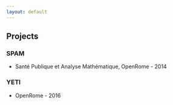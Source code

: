 ```yaml
---
layout: default
---
```


## Projects

### SPAM
- Santé Publique et Analyse Mathématique, OpenRome - 2014

### YETI
- OpenRome - 2016
